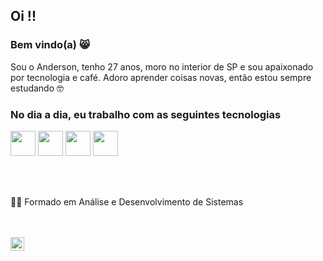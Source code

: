 ## Oi !!
### Bem vindo(a) :smile_cat:
Sou o Anderson, tenho 27 anos, moro no interior de SP e sou apaixonado por tecnologia e café. Adoro aprender coisas novas, então estou sempre estudando 🤓
### No dia a dia, eu trabalho com as seguintes tecnologias
<code><img src="https://cdn.jsdelivr.net/gh/devicons/devicon/icons/python/python-original.svg" width="40px" /></code>
<code><img src="https://cdn.jsdelivr.net/gh/devicons/devicon/icons/react/react-original.svg" width="40px" /></code>
<code><img src="https://cdn.jsdelivr.net/gh/devicons/devicon/icons/typescript/typescript-original.svg" width="40px" /></code>
<code><img src="https://cdn.jsdelivr.net/gh/devicons/devicon/icons/azure/azure-original.svg" width="40px" /></code>

<br />
<br />

<div>
  <p>👨‍🎓 Formado em Análise e Desenvolvimento de Sistemas</p>
  <br />
</div>
<br />

<a href="https://www.linkedin.com/in/devanderson-pires/" target="_blank" rel="noopener noreferrer">
  <img width="22px" src="https://cdn.jsdelivr.net/gh/devicons/devicon/icons/linkedin/linkedin-original.svg" />
</a>
